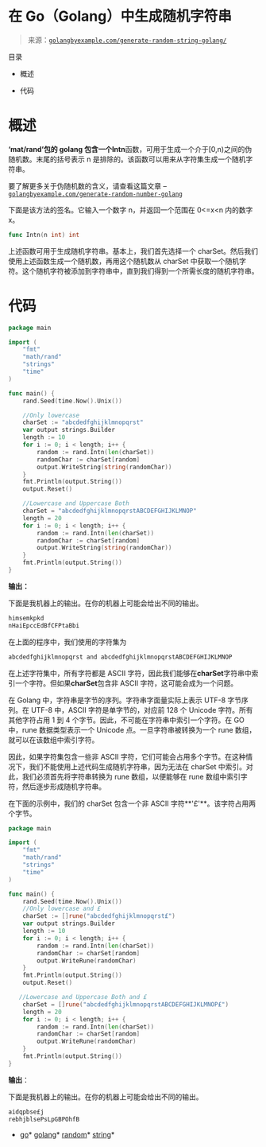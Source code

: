 <!--yml

分类：未分类

日期：2024-10-13 06:16:46

-->

# 在 Go（Golang）中生成随机字符串

> 来源：[`golangbyexample.com/generate-random-string-golang/`](https://golangbyexample.com/generate-random-string-golang/)

目录

+   概述

+   代码

# **概述**

**‘mat/rand’**包的 golang 包含一个**Intn**函数，可用于生成一个介于[0,n)之间的伪随机数。末尾的括号表示 n 是排除的。该函数可以用来从字符集生成一个随机字符串。

要了解更多关于伪随机数的含义，请查看这篇文章 – [`golangbyexample.com/generate-random-number-golang`](https://golangbyexample.com/generate-random-number-golang)

下面是该方法的签名。它输入一个数字 n，并返回一个范围在 0<=x<n 内的数字 x。

```go
func Intn(n int) int
```

上述函数可用于生成随机字符串。基本上，我们首先选择一个 charSet。然后我们使用上述函数生成一个随机数，再用这个随机数从 charSet 中获取一个随机字符。这个随机字符被添加到字符串中，直到我们得到一个所需长度的随机字符串。

# **代码**

```go
package main

import (
    "fmt"
    "math/rand"
    "strings"
    "time"
)

func main() {
    rand.Seed(time.Now().Unix())

    //Only lowercase
    charSet := "abcdedfghijklmnopqrst"
    var output strings.Builder
    length := 10
    for i := 0; i < length; i++ {
        random := rand.Intn(len(charSet))
        randomChar := charSet[random]
        output.WriteString(string(randomChar))
    }
    fmt.Println(output.String())
    output.Reset()

    //Lowercase and Uppercase Both
    charSet = "abcdedfghijklmnopqrstABCDEFGHIJKLMNOP"
    length = 20
    for i := 0; i < length; i++ {
        random := rand.Intn(len(charSet))
        randomChar := charSet[random]
        output.WriteString(string(randomChar))
    }
    fmt.Println(output.String())
}
```

**输出：**

下面是我机器上的输出。在你的机器上可能会给出不同的输出。

```go
himsemkpkd
nHaiEpccEdBfCFPtaBbi
```

在上面的程序中，我们使用的字符集为

```go
abcdedfghijklmnopqrst and abcdedfghijklmnopqrstABCDEFGHIJKLMNOP
```

在上述字符集中，所有字符都是 ASCII 字符，因此我们能够在**charSet**字符串中索引一个字符。但如果**charSet**包含非 ASCII 字符，这可能会成为一个问题。

在 Golang 中，字符串是字节的序列。字符串字面量实际上表示 UTF-8 字节序列。在 UTF-8 中，ASCII 字符是单字节的，对应前 128 个 Unicode 字符。所有其他字符占用 1 到 4 个字节。因此，不可能在字符串中索引一个字符。在 GO 中，rune 数据类型表示一个 Unicode 点。一旦字符串被转换为一个 rune 数组，就可以在该数组中索引字符。

因此，如果字符集包含一些非 ASCII 字符，它们可能会占用多个字节。在这种情况下，我们不能使用上述代码生成随机字符串，因为无法在 charSet 中索引。对此，我们必须首先将字符串转换为 rune 数组，以便能够在 rune 数组中索引字符，然后逐步形成随机字符串。

在下面的示例中，我们的 charSet 包含一个非 ASCII 字符**'£'**。该字符占用两个字节。

```go
package main

import (
    "fmt"
    "math/rand"
    "strings"
    "time"
)

func main() {
    rand.Seed(time.Now().Unix())
    //Only lowercase and £
    charSet := []rune("abcdedfghijklmnopqrst£")
    var output strings.Builder
    length := 10
    for i := 0; i < length; i++ {
        random := rand.Intn(len(charSet))
        randomChar := charSet[random]
        output.WriteRune(randomChar)
    }
    fmt.Println(output.String())
    output.Reset()

   //Lowercase and Uppercase Both and £
    charSet = []rune("abcdedfghijklmnopqrstABCDEFGHIJKLMNOP£")
    length = 20
    for i := 0; i < length; i++ {
        random := rand.Intn(len(charSet))
        randomChar := charSet[random]
        output.WriteRune(randomChar)
    }
    fmt.Println(output.String())
}
```

**输出**：

下面是我机器上的输出。在你的机器上可能会给出不同的输出。

```go
aidqpbse£j
rebhjblsePsLpGBPOhfB
```

+   [go](https://golangbyexample.com/tag/go/)*   [golang](https://golangbyexample.com/tag/golang/)*   [random](https://golangbyexample.com/tag/random/)*   [string](https://golangbyexample.com/tag/string/)*
